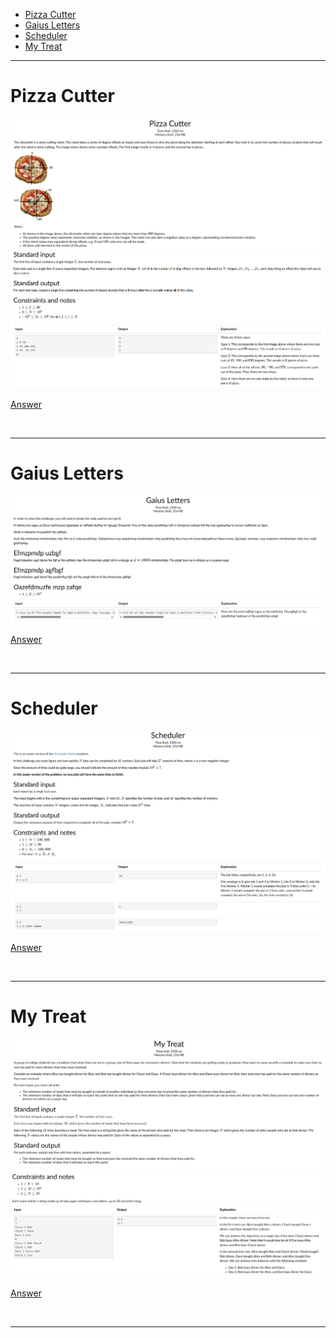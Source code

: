 - [Pizza Cutter](#Pizza-Cutter)
- [Gaius Letters](#Gaius-Letters)
- [Scheduler](#Scheduler)
- [My Treat](#My-Treat)

<hr>

# Pizza Cutter

![Alt text](Images/Pizza%20Cutter%201.png)
![Alt text](Images/Pizza%20Cutter%202.png)
![Alt text](Images/Pizza%20Cutter%203.png)

[Answer](Codes/pizza.py)

<br/><hr>

# Gaius Letters

![Alt text](Images/Gaius%20Letters.png)

[Answer](Codes/gaius.py)

<br/><hr>

# Scheduler

![Alt text](Images/Scheduler%201.png)
![Alt text](Images/Scheduler%202.png)

[Answer](Codes/scheduler.py)

<br/><hr>

# My Treat

![Alt text](Images/My%20Treat%201.png)
![Alt text](Images/My%20Treat%202.png)

[Answer](Codes/mytreat.py)

<br/><hr>